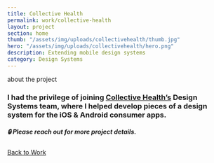 ```yaml
---
title: Collective Health
permalink: work/collective-health
layout: project
section: home
thumb: "/assets/img/uploads/collectivehealth/thumb.jpg"
hero: "/assets/img/uploads/collectivehealth/hero.png"
description: Extending mobile design systems
category: Design Systems
---
```


<p class="subhead">about the project</p>

### I had the privilege of joining [Collective Health’s](https://collectivehealth.com/) Design Systems team, where I helped develop pieces of a design system for the iOS & Android consumer apps.

<h5>🔒 Please reach out for more project details.</h5>

<div class="spacer"></div>
<a href="/">Back to Work</a>
